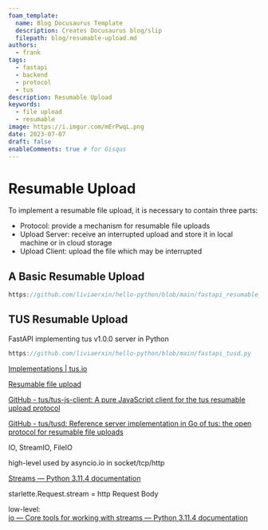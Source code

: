```yaml
---
foam_template:
  name: Blog Docusaurus Template
  description: Creates Docusaurus blog/slip
  filepath: blog/resumable-upload.md
authors:
  - frank
tags:
  - fastapi
  - backend
  - protocol
  - tus
description: Resumable Upload
keywords:
  - file upload
  - resumable
image: https://i.imgur.com/mErPwqL.png
date: 2023-07-07
draft: false
enableComments: true # for Gisqus
---
```


# Resumable Upload

To implement a resumable file upload, it is necessary to contain three parts:

- Protocol: provide a mechanism for resumable file uploads
- Upload Server: receive an interrupted upload and store it in local machine or in cloud storage
- Upload Client: upload the file which may be interrupted

<!--truncate-->

## A Basic Resumable Upload

```js reference
https://github.com/liviaerxin/hello-python/blob/main/fastapi_resumable_upload.py
```

## TUS Resumable Upload

FastAPI implementing tus v1.0.0 server in Python

```js reference
https://github.com/liviaerxin/hello-python/blob/main/fastapi_tusd.py
```


[Implementations | tus.io](https://tus.io/implementations)

[Resumable file upload](https://javascript.info/resume-upload)

[GitHub - tus/tus-js-client: A pure JavaScript client for the tus resumable upload protocol](https://github.com/tus/tus-js-client)

[GitHub - tus/tusd: Reference server implementation in Go of tus: the open protocol for resumable file uploads](https://github.com/tus/tusd)

IO, StreamIO, FileIO

high-level used by asyncio.io in socket/tcp/http

[Streams — Python 3.11.4 documentation](https://docs.python.org/3/library/asyncio-stream.html#streamreader)

starlette.Request.stream = http Request Body

low-level:  
[io — Core tools for working with streams — Python 3.11.4 documentation](https://docs.python.org/3/library/io.html#io.RawIOBase)